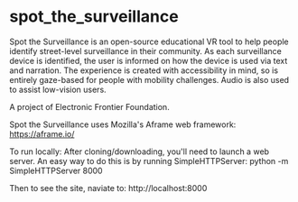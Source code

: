 # spot_the_surveillance

Spot the Surveillance is an open-source educational VR tool to help people identify street-level surveillance 
in their community. As each surveillance device is identified, the user is informed on how the device is used 
via text and narration. The experience is created with accessibility in mind, 
so is entirely gaze-based for people with mobility challenges. Audio is also used to assist low-vision users. 

A project of Electronic Frontier Foundation.

Spot the Surveillance uses Mozilla's Aframe web framework: https://aframe.io/

To run locally:
After cloning/downloading, you'll need to launch a web server. An easy way to do this is by running SimpleHTTPServer:
python -m SimpleHTTPServer 8000

Then to see the site, naviate to: http://localhost:8000
